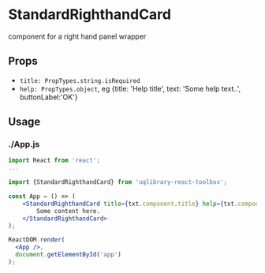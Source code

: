 # StandardRighthandCard

component for a right hand panel wrapper

## Props

- `title: PropTypes.string.isRequired`
- `help: PropTypes.object`, eg {title: 'Help title', text: 'Some help text..', buttonLabel:'OK'}

## Usage

### ./App.js

```jsx
import React from 'react';
...

import {StandardRighthandCard} from 'uqlibrary-react-toolbox';

const App = () => (
    <StandardRighthandCard title={txt.component.title} help={txt.component.help}>
        Some content here.
    </StandardRighthandCard>
);

ReactDOM.render(
  <App />,
  document.getElementById('app')
);
```
